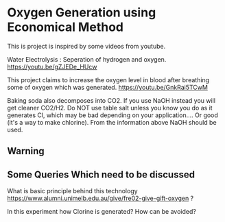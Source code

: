 # Oxygen Generation using Economical Method
This is project is inspired by some videos from youtube.

Water Electrolysis : Seperation of hydrogen and oxygen.
https://youtu.be/gZJEDe_HUcw

This project claims to increase the oxygen level in blood after breathing some of oxygen which was generated.
https://youtu.be/GnkRai5TCwM

Baking soda also decomposes into CO2. If you use NaOH instead you will get cleaner CO2/H2.
Do NOT use table salt unless you know you do as it generates Cl, which may be bad depending on your application.... Or good (it's a way to make chlorine).
From the information above NaOH should be used.

## Warning

## Some Queries Which need to be discussed

What is basic principle behind this technology https://www.alumni.unimelb.edu.au/give/fre02-give-gift-oxygen ?

In this experiment how Clorine is generated? How can be avoided?
